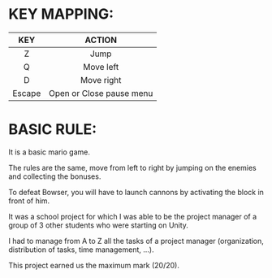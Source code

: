 # KEY MAPPING:

| KEY | ACTION |
| :-: | :-: |
| Z | Jump |
| Q | Move left |
| D | Move right|
| Escape | Open or Close pause menu |

# BASIC RULE:

It is a basic mario game.

The rules are the same, move from left to right by jumping on the enemies and collecting the bonuses.

To defeat Bowser, you will have to launch cannons by activating the block in front of him.



It was a school project for which I was able to be the project manager of a group of 3 other students who were starting on Unity.

I had to manage from A to Z all the tasks of a project manager (organization, distribution of tasks, time management, ...).

This project earned us the maximum mark (20/20).
